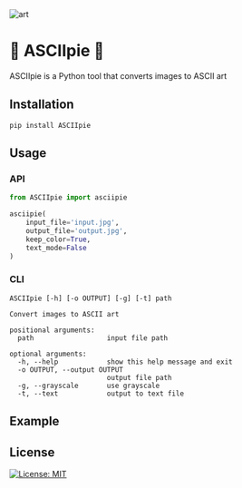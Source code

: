 <img alt="art" src="https://gozych.edu.pl/wp-content/uploads/2017/07/ascii_art.jpg">

# 🥧 ASCIIpie 🥧

ASCIIpie is a Python tool that converts images to ASCII art

## Installation

```pip install ASCIIpie```

## Usage

### API

```python
from ASCIIpie import asciipie

asciipie(
    input_file='input.jpg',
    output_file='output.jpg',
    keep_color=True,
    text_mode=False
)
```

### CLI

```
ASCIIpie [-h] [-o OUTPUT] [-g] [-t] path

Convert images to ASCII art

positional arguments:
  path                  input file path

optional arguments:
  -h, --help            show this help message and exit
  -o OUTPUT, --output OUTPUT
                        output file path
  -g, --grayscale       use grayscale
  -t, --text            output to text file

```

## Example

## License

[![License: MIT](https://img.shields.io/badge/License-MIT-yellow.svg)](https://opensource.org/licenses/MIT)

